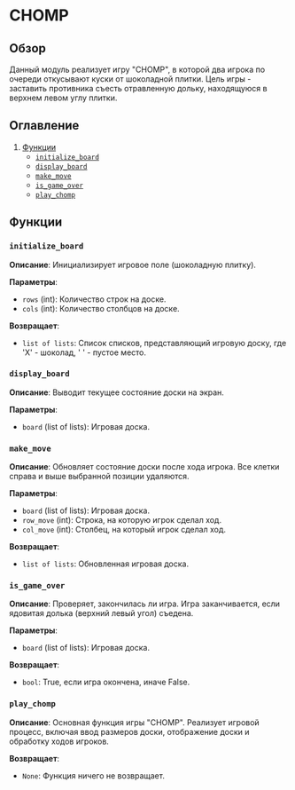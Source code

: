 # CHOMP

## Обзор

Данный модуль реализует игру "CHOMP", в которой два игрока по очереди откусывают куски от шоколадной плитки. Цель игры - заставить противника съесть отравленную дольку, находящуюся в верхнем левом углу плитки.

## Оглавление
1. [Функции](#Функции)
   - [`initialize_board`](#initialize_board)
   - [`display_board`](#display_board)
   - [`make_move`](#make_move)
   - [`is_game_over`](#is_game_over)
   - [`play_chomp`](#play_chomp)

## Функции

### `initialize_board`

**Описание**:
Инициализирует игровое поле (шоколадную плитку).

**Параметры**:
- `rows` (int): Количество строк на доске.
- `cols` (int): Количество столбцов на доске.

**Возвращает**:
- `list of lists`: Список списков, представляющий игровую доску, где 'X' - шоколад, ' ' - пустое место.

### `display_board`

**Описание**:
Выводит текущее состояние доски на экран.

**Параметры**:
- `board` (list of lists): Игровая доска.

### `make_move`

**Описание**:
Обновляет состояние доски после хода игрока. Все клетки справа и выше выбранной позиции удаляются.

**Параметры**:
- `board` (list of lists): Игровая доска.
- `row_move` (int): Строка, на которую игрок сделал ход.
- `col_move` (int): Столбец, на который игрок сделал ход.

**Возвращает**:
- `list of lists`: Обновленная игровая доска.

### `is_game_over`

**Описание**:
Проверяет, закончилась ли игра. Игра заканчивается, если ядовитая долька (верхний левый угол) съедена.

**Параметры**:
- `board` (list of lists): Игровая доска.

**Возвращает**:
- `bool`: True, если игра окончена, иначе False.

### `play_chomp`

**Описание**:
Основная функция игры "CHOMP". Реализует игровой процесс, включая ввод размеров доски, отображение доски и обработку ходов игроков.

**Возвращает**:
- `None`: Функция ничего не возвращает.